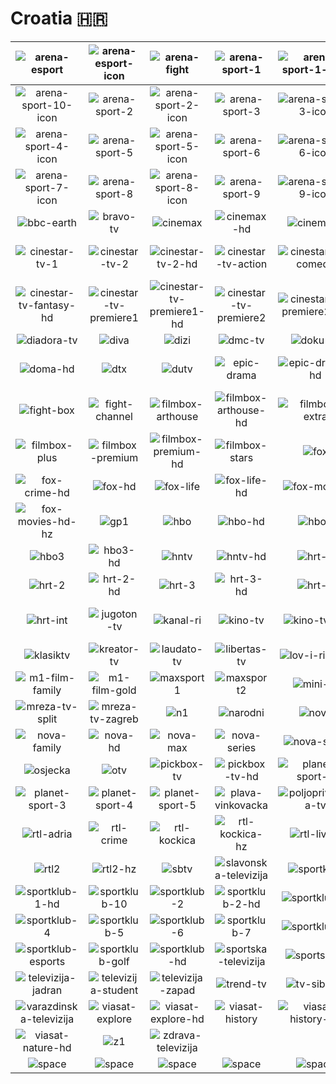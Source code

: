 # Croatia 🇭🇷

| ![arena-esport] | ![arena-esport-icon] | ![arena-fight] | ![arena-sport-1] | ![arena-sport-1-icon] | ![arena-sport-10] |
|:---:|:---:|:---:|:---:|:---:|:---:|
| ![arena-sport-10-icon] | ![arena-sport-2] | ![arena-sport-2-icon] | ![arena-sport-3] | ![arena-sport-3-icon] | ![arena-sport-4] |
| ![arena-sport-4-icon] | ![arena-sport-5] | ![arena-sport-5-icon] | ![arena-sport-6] | ![arena-sport-6-icon] | ![arena-sport-7] |
| ![arena-sport-7-icon] | ![arena-sport-8] | ![arena-sport-8-icon] | ![arena-sport-9] | ![arena-sport-9-icon] | ![aurora-tv] |
| ![bbc-earth] | ![bravo-tv] | ![cinemax] | ![cinemax-hd] | ![cinemax2] | ![cinemax2-hd] |
| ![cinestar-tv-1] | ![cinestar-tv-2] | ![cinestar-tv-2-hd] | ![cinestar-tv-action] | ![cinestar-tv-comedy] | ![cinestar-tv-fantasy] |
| ![cinestar-tv-fantasy-hd] | ![cinestar-tv-premiere1] | ![cinestar-tv-premiere1-hd] | ![cinestar-tv-premiere2] | ![cinestar-tv-premiere2-hd] | ![cmc-tv] |
| ![diadora-tv] | ![diva] | ![dizi] | ![dmc-tv] | ![doku-tv] | ![doma] |
| ![doma-hd] | ![dtx] | ![dutv] | ![epic-drama] | ![epic-drama-hd] | ![fast-and-funbox] |
| ![fight-box] | ![fight-channel] | ![filmbox-arthouse] | ![filmbox-arthouse-hd] | ![filmbox-extra] | ![filmbox-extra-hd] |
| ![filmbox-plus] | ![filmbox-premium] | ![filmbox-premium-hd] | ![filmbox-stars] | ![fox] | ![fox-crime] |
| ![fox-crime-hd] | ![fox-hd] | ![fox-life] | ![fox-life-hd] | ![fox-movies] | ![fox-movies-hd] |
| ![fox-movies-hd-hz] | ![gp1] | ![hbo] | ![hbo-hd] | ![hbo2] | ![hbo2-hd] |
| ![hbo3] | ![hbo3-hd] | ![hntv] | ![hntv-hd] | ![hrt-1] | ![hrt-1-hd] |
| ![hrt-2] | ![hrt-2-hd] | ![hrt-3] | ![hrt-3-hd] | ![hrt-4] | ![hrt-4-hd] |
| ![hrt-int] | ![jugoton-tv] | ![kanal-ri] | ![kino-tv] | ![kino-tv-hd] | ![klape-i-tambure-tv] |
| ![klasiktv] | ![kreator-tv] | ![laudato-tv] | ![libertas-tv] | ![lov-i-ribolov] | ![m1-film] |
| ![m1-film-family] | ![m1-film-gold] | ![maxsport1] | ![maxsport2] | ![mini-tv] | ![mreza-tv] |
| ![mreza-tv-split] | ![mreza-tv-zagreb] | ![n1] | ![narodni] | ![nova] | ![nova-cinema] |
| ![nova-family] | ![nova-hd] | ![nova-max] | ![nova-series] | ![nova-sport] | ![nova-world] |
| ![osjecka] | ![otv] | ![pickbox-tv] | ![pickbox-tv-hd] | ![planet-sport-1] | ![planet-sport-2] |
| ![planet-sport-3] | ![planet-sport-4] | ![planet-sport-5] | ![plava-vinkovacka] | ![poljoprivredna-tv] | ![rtl] |
| ![rtl-adria] | ![rtl-crime] | ![rtl-kockica] | ![rtl-kockica-hz] | ![rtl-living] | ![rtl-passion] |
| ![rtl2] | ![rtl2-hz] | ![sbtv] | ![slavonska-televizija] | ![sportklub] | ![sportklub-1] |
| ![sportklub-1-hd] | ![sportklub-10] | ![sportklub-2] | ![sportklub-2-hd] | ![sportklub-3] | ![sportklub-3-hd] |
| ![sportklub-4] | ![sportklub-5] | ![sportklub-6] | ![sportklub-7] | ![sportklub-8] | ![sportklub-9] |
| ![sportklub-esports] | ![sportklub-golf] | ![sportklub-hd] | ![sportska-televizija] | ![sportskatv] | ![televizija-dalmacija] |
| ![televizija-jadran] | ![televizija-student] | ![televizija-zapad] | ![trend-tv] | ![tv-sibenik] | ![tv1000] |
| ![varazdinska-televizija] | ![viasat-explore] | ![viasat-explore-hd] | ![viasat-history] | ![viasat-history-hd] | ![viasat-nature] |
| ![viasat-nature-hd] | ![z1] | ![zdrava-televizija] |  |  |  |
| ![space] | ![space] | ![space] | ![space] | ![space] | ![space] |

[arena-esport]:https://raw.githubusercontent.com/tv-logo/tv-logos/main/countries/croatia/arena-esport-hr.png
[arena-esport-icon]:https://raw.githubusercontent.com/tv-logo/tv-logos/main/countries/croatia/arena-esport-icon-hr.png
[arena-fight]:https://raw.githubusercontent.com/tv-logo/tv-logos/main/countries/croatia/arena-fight-hr.png
[arena-sport-1]:https://raw.githubusercontent.com/tv-logo/tv-logos/main/countries/croatia/arena-sport-1-hr.png
[arena-sport-1-icon]:https://raw.githubusercontent.com/tv-logo/tv-logos/main/countries/croatia/arena-sport-1-icon-hr.png
[arena-sport-10]:https://raw.githubusercontent.com/tv-logo/tv-logos/main/countries/croatia/arena-sport-10-hr.png
[arena-sport-10-icon]:https://raw.githubusercontent.com/tv-logo/tv-logos/main/countries/croatia/arena-sport-10-icon-hr.png
[arena-sport-2]:https://raw.githubusercontent.com/tv-logo/tv-logos/main/countries/croatia/arena-sport-2-hr.png
[arena-sport-2-icon]:https://raw.githubusercontent.com/tv-logo/tv-logos/main/countries/croatia/arena-sport-2-icon-hr.png
[arena-sport-3]:https://raw.githubusercontent.com/tv-logo/tv-logos/main/countries/croatia/arena-sport-3-hr.png
[arena-sport-3-icon]:https://raw.githubusercontent.com/tv-logo/tv-logos/main/countries/croatia/arena-sport-3-icon-hr.png
[arena-sport-4]:https://raw.githubusercontent.com/tv-logo/tv-logos/main/countries/croatia/arena-sport-4-hr.png
[arena-sport-4-icon]:https://raw.githubusercontent.com/tv-logo/tv-logos/main/countries/croatia/arena-sport-4-icon-hr.png
[arena-sport-5]:https://raw.githubusercontent.com/tv-logo/tv-logos/main/countries/croatia/arena-sport-5-hr.png
[arena-sport-5-icon]:https://raw.githubusercontent.com/tv-logo/tv-logos/main/countries/croatia/arena-sport-5-icon-hr.png
[arena-sport-6]:https://raw.githubusercontent.com/tv-logo/tv-logos/main/countries/croatia/arena-sport-6-hr.png
[arena-sport-6-icon]:https://raw.githubusercontent.com/tv-logo/tv-logos/main/countries/croatia/arena-sport-6-icon-hr.png
[arena-sport-7]:https://raw.githubusercontent.com/tv-logo/tv-logos/main/countries/croatia/arena-sport-7-hr.png
[arena-sport-7-icon]:https://raw.githubusercontent.com/tv-logo/tv-logos/main/countries/croatia/arena-sport-7-icon-hr.png
[arena-sport-8]:https://raw.githubusercontent.com/tv-logo/tv-logos/main/countries/croatia/arena-sport-8-hr.png
[arena-sport-8-icon]:https://raw.githubusercontent.com/tv-logo/tv-logos/main/countries/croatia/arena-sport-8-icon-hr.png
[arena-sport-9]:https://raw.githubusercontent.com/tv-logo/tv-logos/main/countries/croatia/arena-sport-9-hr.png
[arena-sport-9-icon]:https://raw.githubusercontent.com/tv-logo/tv-logos/main/countries/croatia/arena-sport-9-icon-hr.png
[aurora-tv]:https://raw.githubusercontent.com/tv-logo/tv-logos/main/countries/croatia/aurora-tv-hr.png
[bbc-earth]:https://raw.githubusercontent.com/tv-logo/tv-logos/main/countries/croatia/bbc-earth-hr.png
[bravo-tv]:https://raw.githubusercontent.com/tv-logo/tv-logos/main/countries/croatia/bravo-tv-hr.png
[cinemax]:https://raw.githubusercontent.com/tv-logo/tv-logos/main/countries/croatia/cinemax-hr.png
[cinemax-hd]:https://raw.githubusercontent.com/tv-logo/tv-logos/main/countries/croatia/hd/cinemax-hd-hr.png
[cinemax2]:https://raw.githubusercontent.com/tv-logo/tv-logos/main/countries/croatia/cinemax2-hr.png
[cinemax2-hd]:https://raw.githubusercontent.com/tv-logo/tv-logos/main/countries/croatia/hd/cinemax2-hd-hr.png
[cinestar-tv-1]:https://raw.githubusercontent.com/tv-logo/tv-logos/main/countries/croatia/cinestar-tv-1-hr.png
[cinestar-tv-2]:https://raw.githubusercontent.com/tv-logo/tv-logos/main/countries/croatia/cinestar-tv-2-hr.png
[cinestar-tv-2-hd]:https://raw.githubusercontent.com/tv-logo/tv-logos/main/countries/croatia/hd/cinestar-tv-2-hd-hr.png
[cinestar-tv-action]:https://raw.githubusercontent.com/tv-logo/tv-logos/main/countries/croatia/cinestar-tv-action-hr.png
[cinestar-tv-comedy]:https://raw.githubusercontent.com/tv-logo/tv-logos/main/countries/croatia/cinestar-tv-comedy-hr.png
[cinestar-tv-fantasy]:https://raw.githubusercontent.com/tv-logo/tv-logos/main/countries/croatia/cinestar-tv-fantasy-hr.png
[cinestar-tv-fantasy-hd]:https://raw.githubusercontent.com/tv-logo/tv-logos/main/countries/croatia/hd/cinestar-tv-fantasy-hd-hr.png
[cinestar-tv-premiere1]:https://raw.githubusercontent.com/tv-logo/tv-logos/main/countries/croatia/cinestar-tv-premiere1-hr.png
[cinestar-tv-premiere1-hd]:https://raw.githubusercontent.com/tv-logo/tv-logos/main/countries/croatia/hd/cinestar-tv-premiere1-hd-hr.png
[cinestar-tv-premiere2]:https://raw.githubusercontent.com/tv-logo/tv-logos/main/countries/croatia/cinestar-tv-premiere2-hr.png
[cinestar-tv-premiere2-hd]:https://raw.githubusercontent.com/tv-logo/tv-logos/main/countries/croatia/hd/cinestar-tv-premiere2-hd-hr.png
[cmc-tv]:https://raw.githubusercontent.com/tv-logo/tv-logos/main/countries/croatia/cmc-tv-hr.png
[diadora-tv]:https://raw.githubusercontent.com/tv-logo/tv-logos/main/countries/croatia/diadora-tv-hr.png
[diva]:https://raw.githubusercontent.com/tv-logo/tv-logos/main/countries/croatia/diva-hr.png
[dizi]:https://raw.githubusercontent.com/tv-logo/tv-logos/main/countries/croatia/dizi-hr.png
[dmc-tv]:https://raw.githubusercontent.com/tv-logo/tv-logos/main/countries/croatia/dmc-tv-hr.png
[doku-tv]:https://raw.githubusercontent.com/tv-logo/tv-logos/main/countries/croatia/doku-tv-hr.png
[doma]:https://raw.githubusercontent.com/tv-logo/tv-logos/main/countries/croatia/doma-hr.png
[doma-hd]:https://raw.githubusercontent.com/tv-logo/tv-logos/main/countries/croatia/hd/doma-hd-hr.png
[dtx]:https://raw.githubusercontent.com/tv-logo/tv-logos/main/countries/croatia/dtx-hr.png
[dutv]:https://raw.githubusercontent.com/tv-logo/tv-logos/main/countries/croatia/dutv-hr.png
[epic-drama]:https://raw.githubusercontent.com/tv-logo/tv-logos/main/countries/croatia/epic-drama-hr.png
[epic-drama-hd]:https://raw.githubusercontent.com/tv-logo/tv-logos/main/countries/croatia/hd/epic-drama-hd-hr.png
[fast-and-funbox]:https://raw.githubusercontent.com/tv-logo/tv-logos/main/countries/croatia/fast-and-funbox-hr.png
[fight-box]:https://raw.githubusercontent.com/tv-logo/tv-logos/main/countries/croatia/fight-box-hr.png
[fight-channel]:https://raw.githubusercontent.com/tv-logo/tv-logos/main/countries/croatia/fight-channel-hr.png
[filmbox-arthouse]:https://raw.githubusercontent.com/tv-logo/tv-logos/main/countries/croatia/filmbox-arthouse-hr.png
[filmbox-arthouse-hd]:https://raw.githubusercontent.com/tv-logo/tv-logos/main/countries/croatia/hd/filmbox-arthouse-hd-hr.png
[filmbox-extra]:https://raw.githubusercontent.com/tv-logo/tv-logos/main/countries/croatia/filmbox-extra-hr.png
[filmbox-extra-hd]:https://raw.githubusercontent.com/tv-logo/tv-logos/main/countries/croatia/hd/filmbox-extra-hd-hr.png
[filmbox-plus]:https://raw.githubusercontent.com/tv-logo/tv-logos/main/countries/croatia/filmbox-plus-hr.png
[filmbox-premium]:https://raw.githubusercontent.com/tv-logo/tv-logos/main/countries/croatia/filmbox-premium-hr.png
[filmbox-premium-hd]:https://raw.githubusercontent.com/tv-logo/tv-logos/main/countries/croatia/hd/filmbox-premium-hd-hr.png
[filmbox-stars]:https://raw.githubusercontent.com/tv-logo/tv-logos/main/countries/croatia/filmbox-stars-hr.png
[fox]:https://raw.githubusercontent.com/tv-logo/tv-logos/main/countries/croatia/fox-hr.png
[fox-crime]:https://raw.githubusercontent.com/tv-logo/tv-logos/main/countries/croatia/fox-crime-hr.png
[fox-crime-hd]:https://raw.githubusercontent.com/tv-logo/tv-logos/main/countries/croatia/hd/fox-crime-hd-hr.png
[fox-hd]:https://raw.githubusercontent.com/tv-logo/tv-logos/main/countries/croatia/hd/fox-hd-hr.png
[fox-life]:https://raw.githubusercontent.com/tv-logo/tv-logos/main/countries/croatia/fox-life-hr.png
[fox-life-hd]:https://raw.githubusercontent.com/tv-logo/tv-logos/main/countries/croatia/hd/fox-life-hd-hr.png
[fox-movies]:https://raw.githubusercontent.com/tv-logo/tv-logos/main/countries/croatia/fox-movies-hr.png
[fox-movies-hd]:https://raw.githubusercontent.com/tv-logo/tv-logos/main/countries/croatia/hd/fox-movies-hd-hr.png
[fox-movies-hd-hz]:https://raw.githubusercontent.com/tv-logo/tv-logos/main/countries/croatia/hd/fox-movies-hd-hz-hr.png
[gp1]:https://raw.githubusercontent.com/tv-logo/tv-logos/main/countries/croatia/gp1-hr.png
[hbo]:https://raw.githubusercontent.com/tv-logo/tv-logos/main/countries/croatia/hbo-hr.png
[hbo-hd]:https://raw.githubusercontent.com/tv-logo/tv-logos/main/countries/croatia/hd/hbo-hd-hr.png
[hbo2]:https://raw.githubusercontent.com/tv-logo/tv-logos/main/countries/croatia/hbo2-hr.png
[hbo2-hd]:https://raw.githubusercontent.com/tv-logo/tv-logos/main/countries/croatia/hd/hbo2-hd-hr.png
[hbo3]:https://raw.githubusercontent.com/tv-logo/tv-logos/main/countries/croatia/hbo3-hr.png
[hbo3-hd]:https://raw.githubusercontent.com/tv-logo/tv-logos/main/countries/croatia/hd/hbo3-hd-hr.png
[hntv]:https://raw.githubusercontent.com/tv-logo/tv-logos/main/countries/croatia/hntv-hr.png
[hntv-hd]:https://raw.githubusercontent.com/tv-logo/tv-logos/main/countries/croatia/hd/hntv-hd-hr.png
[hrt-1]:https://raw.githubusercontent.com/tv-logo/tv-logos/main/countries/croatia/hrt-1-hr.png
[hrt-1-hd]:https://raw.githubusercontent.com/tv-logo/tv-logos/main/countries/croatia/hd/hrt-1-hd-hr.png
[hrt-2]:https://raw.githubusercontent.com/tv-logo/tv-logos/main/countries/croatia/hrt-2-hr.png
[hrt-2-hd]:https://raw.githubusercontent.com/tv-logo/tv-logos/main/countries/croatia/hd/hrt-2-hd-hr.png
[hrt-3]:https://raw.githubusercontent.com/tv-logo/tv-logos/main/countries/croatia/hrt-3-hr.png
[hrt-3-hd]:https://raw.githubusercontent.com/tv-logo/tv-logos/main/countries/croatia/hd/hrt-3-hd-hr.png
[hrt-4]:https://raw.githubusercontent.com/tv-logo/tv-logos/main/countries/croatia/hrt-4-hr.png
[hrt-4-hd]:https://raw.githubusercontent.com/tv-logo/tv-logos/main/countries/croatia/hd/hrt-4-hd-hr.png
[hrt-int]:https://raw.githubusercontent.com/tv-logo/tv-logos/main/countries/croatia/hrt-int-hr.png
[jugoton-tv]:https://raw.githubusercontent.com/tv-logo/tv-logos/main/countries/croatia/jugoton-tv-hr.png
[kanal-ri]:https://raw.githubusercontent.com/tv-logo/tv-logos/main/countries/croatia/kanal-ri-hr.png
[kino-tv]:https://raw.githubusercontent.com/tv-logo/tv-logos/main/countries/croatia/kino-tv-hr.png
[kino-tv-hd]:https://raw.githubusercontent.com/tv-logo/tv-logos/main/countries/croatia/hd/kino-tv-hd-hr.png
[klape-i-tambure-tv]:https://raw.githubusercontent.com/tv-logo/tv-logos/main/countries/croatia/klape-i-tambure-tv-hr.png
[klasiktv]:https://raw.githubusercontent.com/tv-logo/tv-logos/main/countries/croatia/klasiktv-hr.png
[kreator-tv]:https://raw.githubusercontent.com/tv-logo/tv-logos/main/countries/croatia/kreator-tv-hr.png
[laudato-tv]:https://raw.githubusercontent.com/tv-logo/tv-logos/main/countries/croatia/laudato-tv-hr.png
[libertas-tv]:https://raw.githubusercontent.com/tv-logo/tv-logos/main/countries/croatia/libertas-tv-hr.png
[lov-i-ribolov]:https://raw.githubusercontent.com/tv-logo/tv-logos/main/countries/croatia/lov-i-ribolov-hr.png
[m1-film]:https://raw.githubusercontent.com/tv-logo/tv-logos/main/countries/croatia/m1-film-hr.png
[m1-film-family]:https://raw.githubusercontent.com/tv-logo/tv-logos/main/countries/croatia/m1-film-family-hr.png
[m1-film-gold]:https://raw.githubusercontent.com/tv-logo/tv-logos/main/countries/croatia/m1-film-gold-hr.png
[maxsport1]:https://raw.githubusercontent.com/tv-logo/tv-logos/main/countries/croatia/maxsport1-hr.png
[maxsport2]:https://raw.githubusercontent.com/tv-logo/tv-logos/main/countries/croatia/maxsport2-hr.png
[mini-tv]:https://raw.githubusercontent.com/tv-logo/tv-logos/main/countries/croatia/mini-tv-hr.png
[mreza-tv]:https://raw.githubusercontent.com/tv-logo/tv-logos/main/countries/croatia/mreza-tv-hr.png
[mreza-tv-split]:https://raw.githubusercontent.com/tv-logo/tv-logos/main/countries/croatia/mreza-tv-split-hr.png
[mreza-tv-zagreb]:https://raw.githubusercontent.com/tv-logo/tv-logos/main/countries/croatia/mreza-tv-zagreb-hr.png
[n1]:https://raw.githubusercontent.com/tv-logo/tv-logos/main/countries/croatia/n1-hr.png
[narodni]:https://raw.githubusercontent.com/tv-logo/tv-logos/main/countries/croatia/narodni-hr.png
[nova]:https://raw.githubusercontent.com/tv-logo/tv-logos/main/countries/croatia/nova-hr.png
[nova-cinema]:https://raw.githubusercontent.com/tv-logo/tv-logos/main/countries/croatia/nova-cinema-hr.png
[nova-family]:https://raw.githubusercontent.com/tv-logo/tv-logos/main/countries/croatia/nova-family-hr.png
[nova-hd]:https://raw.githubusercontent.com/tv-logo/tv-logos/main/countries/croatia/hd/nova-hd-hr.png
[nova-max]:https://raw.githubusercontent.com/tv-logo/tv-logos/main/countries/croatia/nova-max-hr.png
[nova-series]:https://raw.githubusercontent.com/tv-logo/tv-logos/main/countries/croatia/nova-series-hr.png
[nova-sport]:https://raw.githubusercontent.com/tv-logo/tv-logos/main/countries/croatia/nova-sport-hr.png
[nova-world]:https://raw.githubusercontent.com/tv-logo/tv-logos/main/countries/croatia/nova-world-hr.png
[osjecka]:https://raw.githubusercontent.com/tv-logo/tv-logos/main/countries/croatia/osjecka-hr.png
[otv]:https://raw.githubusercontent.com/tv-logo/tv-logos/main/countries/croatia/otv-hr.png
[pickbox-tv]:https://raw.githubusercontent.com/tv-logo/tv-logos/main/countries/croatia/pickbox-tv-hr.png
[pickbox-tv-hd]:https://raw.githubusercontent.com/tv-logo/tv-logos/main/countries/croatia/hd/pickbox-tv-hd-hr.png
[planet-sport-1]:https://raw.githubusercontent.com/tv-logo/tv-logos/main/countries/croatia/planet-sport-1-hr.png
[planet-sport-2]:https://raw.githubusercontent.com/tv-logo/tv-logos/main/countries/croatia/planet-sport-2-hr.png
[planet-sport-3]:https://raw.githubusercontent.com/tv-logo/tv-logos/main/countries/croatia/planet-sport-3-hr.png
[planet-sport-4]:https://raw.githubusercontent.com/tv-logo/tv-logos/main/countries/croatia/planet-sport-4-hr.png
[planet-sport-5]:https://raw.githubusercontent.com/tv-logo/tv-logos/main/countries/croatia/planet-sport-5-hr.png
[plava-vinkovacka]:https://raw.githubusercontent.com/tv-logo/tv-logos/main/countries/croatia/plava-vinkovacka-hr.png
[poljoprivredna-tv]:https://raw.githubusercontent.com/tv-logo/tv-logos/main/countries/croatia/poljoprivredna-tv-hr.png
[rtl]:https://raw.githubusercontent.com/tv-logo/tv-logos/main/countries/croatia/rtl-hr.png
[rtl-adria]:https://raw.githubusercontent.com/tv-logo/tv-logos/main/countries/croatia/rtl-adria-hr.png
[rtl-crime]:https://raw.githubusercontent.com/tv-logo/tv-logos/main/countries/croatia/rtl-crime-hr.png
[rtl-kockica]:https://raw.githubusercontent.com/tv-logo/tv-logos/main/countries/croatia/rtl-kockica-hr.png
[rtl-kockica-hz]:https://raw.githubusercontent.com/tv-logo/tv-logos/main/countries/croatia/rtl-kockica-hz-hr.png
[rtl-living]:https://raw.githubusercontent.com/tv-logo/tv-logos/main/countries/croatia/rtl-living-hr.png
[rtl-passion]:https://raw.githubusercontent.com/tv-logo/tv-logos/main/countries/croatia/rtl-passion-hr.png
[rtl2]:https://raw.githubusercontent.com/tv-logo/tv-logos/main/countries/croatia/rtl2-hr.png
[rtl2-hz]:https://raw.githubusercontent.com/tv-logo/tv-logos/main/countries/croatia/rtl2-hz-hr.png
[sbtv]:https://raw.githubusercontent.com/tv-logo/tv-logos/main/countries/croatia/sbtv-hr.png
[slavonska-televizija]:https://raw.githubusercontent.com/tv-logo/tv-logos/main/countries/croatia/slavonska-televizija-hr.png
[sportklub]:https://raw.githubusercontent.com/tv-logo/tv-logos/main/countries/croatia/sportklub-hr.png
[sportklub-1]:https://raw.githubusercontent.com/tv-logo/tv-logos/main/countries/croatia/sportklub-1-hr.png
[sportklub-1-hd]:https://raw.githubusercontent.com/tv-logo/tv-logos/main/countries/croatia/hd/sportklub-1-hd-hr.png
[sportklub-10]:https://raw.githubusercontent.com/tv-logo/tv-logos/main/countries/croatia/sportklub-10-hr.png
[sportklub-2]:https://raw.githubusercontent.com/tv-logo/tv-logos/main/countries/croatia/sportklub-2-hr.png
[sportklub-2-hd]:https://raw.githubusercontent.com/tv-logo/tv-logos/main/countries/croatia/hd/sportklub-2-hd-hr.png
[sportklub-3]:https://raw.githubusercontent.com/tv-logo/tv-logos/main/countries/croatia/sportklub-3-hr.png
[sportklub-3-hd]:https://raw.githubusercontent.com/tv-logo/tv-logos/main/countries/croatia/hd/sportklub-3-hd-hr.png
[sportklub-4]:https://raw.githubusercontent.com/tv-logo/tv-logos/main/countries/croatia/sportklub-4-hr.png
[sportklub-5]:https://raw.githubusercontent.com/tv-logo/tv-logos/main/countries/croatia/sportklub-5-hr.png
[sportklub-6]:https://raw.githubusercontent.com/tv-logo/tv-logos/main/countries/croatia/sportklub-6-hr.png
[sportklub-7]:https://raw.githubusercontent.com/tv-logo/tv-logos/main/countries/croatia/sportklub-7-hr.png
[sportklub-8]:https://raw.githubusercontent.com/tv-logo/tv-logos/main/countries/croatia/sportklub-8-hr.png
[sportklub-9]:https://raw.githubusercontent.com/tv-logo/tv-logos/main/countries/croatia/sportklub-9-hr.png
[sportklub-esports]:https://raw.githubusercontent.com/tv-logo/tv-logos/main/countries/croatia/sportklub-esports-hr.png
[sportklub-golf]:https://raw.githubusercontent.com/tv-logo/tv-logos/main/countries/croatia/sportklub-golf-hr.png
[sportklub-hd]:https://raw.githubusercontent.com/tv-logo/tv-logos/main/countries/croatia/hd/sportklub-hd-hr.png
[sportska-televizija]:https://raw.githubusercontent.com/tv-logo/tv-logos/main/countries/croatia/sportska-televizija-hr.png
[sportskatv]:https://raw.githubusercontent.com/tv-logo/tv-logos/main/countries/croatia/sportskatv-hr.png
[televizija-dalmacija]:https://raw.githubusercontent.com/tv-logo/tv-logos/main/countries/croatia/televizija-dalmacija-hr.png
[televizija-jadran]:https://raw.githubusercontent.com/tv-logo/tv-logos/main/countries/croatia/televizija-jadran-hr.png
[televizija-student]:https://raw.githubusercontent.com/tv-logo/tv-logos/main/countries/croatia/televizija-student-hr.png
[televizija-zapad]:https://raw.githubusercontent.com/tv-logo/tv-logos/main/countries/croatia/televizija-zapad-hr.png
[trend-tv]:https://raw.githubusercontent.com/tv-logo/tv-logos/main/countries/croatia/trend-tv-hr.png
[tv-sibenik]:https://raw.githubusercontent.com/tv-logo/tv-logos/main/countries/croatia/tv-sibenik-hr.png
[tv1000]:https://raw.githubusercontent.com/tv-logo/tv-logos/main/countries/croatia/tv1000-hr.png
[varazdinska-televizija]:https://raw.githubusercontent.com/tv-logo/tv-logos/main/countries/croatia/varazdinska-televizija-hr.png
[viasat-explore]:https://raw.githubusercontent.com/tv-logo/tv-logos/main/countries/croatia/viasat-explore-hr.png
[viasat-explore-hd]:https://raw.githubusercontent.com/tv-logo/tv-logos/main/countries/croatia/hd/viasat-explore-hd-hr.png
[viasat-history]:https://raw.githubusercontent.com/tv-logo/tv-logos/main/countries/croatia/viasat-history-hr.png
[viasat-history-hd]:https://raw.githubusercontent.com/tv-logo/tv-logos/main/countries/croatia/hd/viasat-history-hd-hr.png
[viasat-nature]:https://raw.githubusercontent.com/tv-logo/tv-logos/main/countries/croatia/viasat-nature-hr.png
[viasat-nature-hd]:https://raw.githubusercontent.com/tv-logo/tv-logos/main/countries/croatia/hd/viasat-nature-hd-hr.png
[z1]:https://raw.githubusercontent.com/tv-logo/tv-logos/main/countries/croatia/z1-hr.png
[zdrava-televizija]:https://raw.githubusercontent.com/tv-logo/tv-logos/main/countries/croatia/zdrava-televizija-hr.png

[Space]:https://raw.githubusercontent.com/tv-logo/tv-logos/main/misc/space-1500.png "Space"

